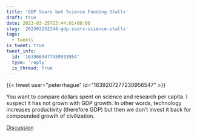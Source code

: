 ```yaml
---
title: 'GDP Soars but Science Funding Stalls'
draft: true
date: 2023-03-25T23:44:01+00:00
slug: '202303252344-gdp-soars-science-stalls'
tags:
  - tweets
is_tweet: true
tweet_info:
  id: '1639669477959933954'
  type: 'reply'
  is_thread: True
---
```




{{< tweet user="peterrhague" id="1639207277230956547" >}}

You want to compare dollars spent on science and research per capita. I suspect it has not grown with GDP growth. In other words, technology increases productivity (therefore GDP) but then we don’t invest it back for compounded growth of civilization.

[Discussion](https://x.com/sytelus/status/1639669477959933954)
